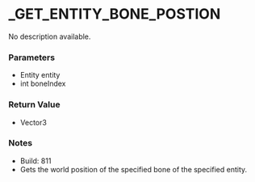# _GET_ENTITY_BONE_POSTION

No description available.

### Parameters
* Entity entity
* int boneIndex

### Return Value
* Vector3

### Notes
* Build: 811
* Gets the world position of the specified bone of the specified entity.

